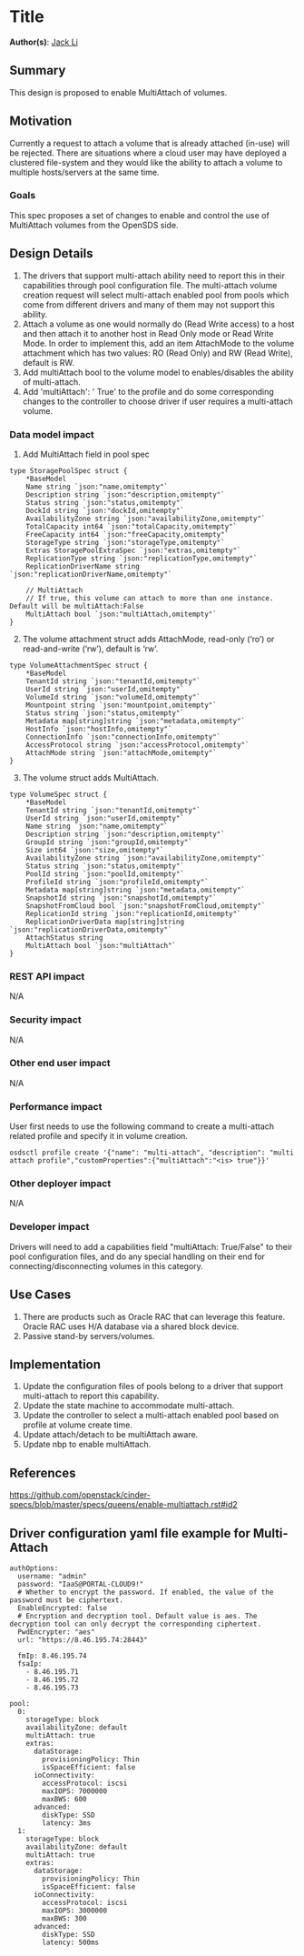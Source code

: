 # Title

**Author(s)**: [Jack Li](https://github.com/jackhaibo)

## Summary

This design is proposed to enable MultiAttach of volumes.

## Motivation

Currently a request to attach a volume that is already attached (in-use) will be rejected. There are situations where a cloud user may have deployed a clustered file-system and they would like the ability to attach a volume to multiple hosts/servers at the same time.

### Goals

This spec proposes a set of changes to enable and control the use of MultiAttach volumes from the OpenSDS side.

## Design Details

1. The drivers that support multi-attach ability need to report this in their capabilities through pool configuration file. The multi-attach volume creation request will select multi-attach enabled pool from pools which come from different drivers and many of them may not support this ability. 
2. Attach a volume as one would normally do (Read Write access) to a host and then attach it to another host in Read Only mode or Read Write Mode. In order to implement this, add an item AttachMode to the volume attachment which has two values: RO (Read Only) and RW (Read Write), default is RW. 
3. Add multiAttach bool to the volume model to enables/disables the ability of multi-attach. 
4. Add 'multiAttach': '<is> True' to the profile and do some corresponding changes to the controller to choose driver if user requires a multi-attach volume.

### Data model impact

1. Add MultiAttach field in pool spec

```
type StoragePoolSpec struct {
	*BaseModel
	Name string `json:"name,omitempty"`
	Description string `json:"description,omitempty"`
	Status string `json:"status,omitempty"`
	DockId string `json:"dockId,omitempty"`
	AvailabilityZone string `json:"availabilityZone,omitempty"`
	TotalCapacity int64 `json:"totalCapacity,omitempty"`
	FreeCapacity int64 `json:"freeCapacity,omitempty"`
	StorageType string `json:"storageType,omitempty"`
	Extras StoragePoolExtraSpec `json:"extras,omitempty"`
	ReplicationType string `json:"replicationType,omitempty"`
	ReplicationDriverName string `json:"replicationDriverName,omitempty"`

	// MultiAttach
	// If true, this volume can attach to more than one instance. Default will be multiAttach:False
	MultiAttach bool `json:"multiAttach,omitempty"`
}
```


2. The volume attachment struct adds AttachMode, read-only (‘ro’) or read-and-write (‘rw’), default is ‘rw’.

```
type VolumeAttachmentSpec struct {
	*BaseModel
	TenantId string `json:"tenantId,omitempty"`
	UserId string `json:"userId,omitempty"`
	VolumeId string `json:"volumeId,omitempty"`
	Mountpoint string `json:"mountpoint,omitempty"`
	Status string `json:"status,omitempty"`
	Metadata map[string]string `json:"metadata,omitempty"`
	HostInfo `json:"hostInfo,omitempty"`
	ConnectionInfo `json:"connectionInfo,omitempty"`
	AccessProtocol string `json:"accessProtocol,omitempty"`
	AttachMode string `json:"attachMode,omitempty"`
}
```

3. The volume struct adds MultiAttach.

```
type VolumeSpec struct {
	*BaseModel
	TenantId string `json:"tenantId,omitempty"`
	UserId string `json:"userId,omitempty"`
	Name string `json:"name,omitempty"`
	Description string `json:"description,omitempty"`
	GroupId string `json:"groupId,omitempty"`
	Size int64 `json:"size,omitempty"`
	AvailabilityZone string `json:"availabilityZone,omitempty"`
	Status string `json:"status,omitempty"`
	PoolId string `json:"poolId,omitempty"`
	ProfileId string `json:"profileId,omitempty"`
	Metadata map[string]string `json:"metadata,omitempty"`
	SnapshotId string `json:"snapshotId,omitempty"`
	SnapshotFromCloud bool `json:"snapshotFromCloud,omitempty"`
	ReplicationId string `json:"replicationId,omitempty"`
	ReplicationDriverData map[string]string `json:"replicationDriverData,omitempty"`
	AttachStatus string
	MultiAttach bool `json:"multiAttach"`
}
```

### REST API impact

N/A

### Security impact

N/A

### Other end user impact

N/A

### Performance impact

User first needs to use the following command to create a multi-attach related profile and specify it in volume creation.

```
osdsctl profile create '{"name": "multi-attach", "description": "multi attach profile","customProperties":{"multiAttach":"<is> true"}}'
```

### Other deployer impact

N/A

### Developer impact

Drivers will need to add a capabilities field "multiAttach: True/False" to their pool configuration files, and do any special handling on their end for connecting/disconnecting volumes in this category.

## Use Cases

1. There are products such as Oracle RAC that can leverage this feature. Oracle RAC uses H/A database via a shared block device.
2. Passive stand-by servers/volumes.

## Implementation

1. Update the configuration files of pools belong to a driver that support multi-attach to report this capability.
2. Update the state machine to accommodate multi-attach.
2. Update the controller to select a multi-attach enabled pool based on profile at volume create time.
3. Update attach/detach to be multiAttach aware.
4. Update nbp to enable multiAttach.

## References

https://github.com/openstack/cinder-specs/blob/master/specs/queens/enable-multiattach.rst#id2

## Driver configuration yaml file example for Multi-Attach

```
authOptions:
  username: "admin"
  password: "IaaS@PORTAL-CLOUD9!"
  # Whether to encrypt the password. If enabled, the value of the password must be ciphertext.
  EnableEncrypted: false
  # Encryption and decryption tool. Default value is aes. The decryption tool can only decrypt the corresponding ciphertext.
  PwdEncrypter: "aes"
  url: "https://8.46.195.74:28443"

  fmIp: 8.46.195.74
  fsaIp:
    - 8.46.195.71
    - 8.46.195.72
    - 8.46.195.73

pool:
  0:
    storageType: block
    availabilityZone: default
    multiAttach: true
    extras:
      dataStorage:
        provisioningPolicy: Thin
        isSpaceEfficient: false
      ioConnectivity:
        accessProtocol: iscsi
        maxIOPS: 7000000
        maxBWS: 600
      advanced:
        diskType: SSD
        latency: 3ms
  1:
    storageType: block
    availabilityZone: default
    multiAttach: true
    extras:
      dataStorage:
        provisioningPolicy: Thin
        isSpaceEfficient: false
      ioConnectivity:
        accessProtocol: iscsi
        maxIOPS: 3000000
        maxBWS: 300
      advanced:
        diskType: SSD
        latency: 500ms
```